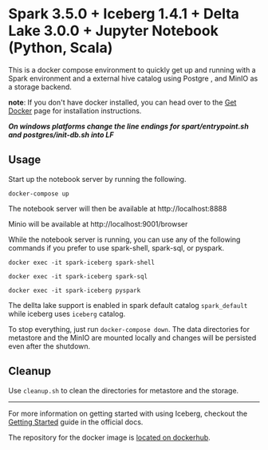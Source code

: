 <!--
 Licensed to the Apache Software Foundation (ASF) under one
 or more contributor license agreements.  See the NOTICE file
 distributed with this work for additional information
 regarding copyright ownership.  The ASF licenses this file
 to you under the Apache License, Version 2.0 (the
 "License"); you may not use this file except in compliance
 with the License.  You may obtain a copy of the License at

   http://www.apache.org/licenses/LICENSE-2.0

 Unless required by applicable law or agreed to in writing,
 software distributed under the License is distributed on an
 "AS IS" BASIS, WITHOUT WARRANTIES OR CONDITIONS OF ANY
 KIND, either express or implied.  See the License for the
 specific language governing permissions and limitations
 under the License.
-->

# Spark 3.5.0 + Iceberg 1.4.1 + Delta Lake 3.0.0 + Jupyter Notebook (Python, Scala)

This is a docker compose environment to quickly get up and running with a Spark environment and a external hive catalog using Postgre
, and MinIO as a storage backend.

**note**: If you don't have docker installed, you can head over to the [Get Docker](https://docs.docker.com/get-docker/)
page for installation instructions.

***On windows platforms change the line endings for spart/entrypoint.sh and postgres/init-db.sh into LF***

## Usage
Start up the notebook server by running the following.
```
docker-compose up
```

The notebook server will then be available at http://localhost:8888

Minio will be available at http://localhost:9001/browser

While the notebook server is running, you can use any of the following commands if you prefer to use spark-shell, spark-sql, or pyspark.
```
docker exec -it spark-iceberg spark-shell
```
```
docker exec -it spark-iceberg spark-sql
```
```
docker exec -it spark-iceberg pyspark
```

The dellta lake support is enabled in spark default catalog `spark_default` while iceberg uses `iceberg` catalog.

To stop everything, just run `docker-compose down`. The data directories for metastore and the MinIO are mounted locally and changes will be persisted even after the shutdown.


## Cleanup

Use `cleanup.sh` to clean the directories for metastore and the storage.

---

For more information on getting started with using Iceberg, checkout
the [Getting Started](https://iceberg.apache.org/getting-started/) guide in the official docs.

The repository for the docker image is [located on dockerhub](https://hub.docker.com/r/tabulario/spark-iceberg).
